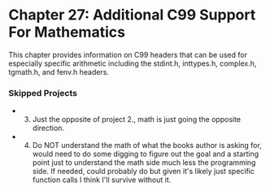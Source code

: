 # Chapter 27: Additional C99 Support For Mathematics
This chapter provides information on C99 headers that can be used for especially specific arithmetic including the stdint.h, inttypes.h, complex.h, tgmath.h, and fenv.h headers.

### Skipped Projects
* 3. Just the opposite of project 2., math is just going the opposite direction.
* 4. Do NOT understand the math of what the books author is asking for, would need to do some digging to figure out the goal and a starting point just to understand the math side much less the programming side. If needed, could probably do but given it's likely just specific function calls I think I'll survive without it.